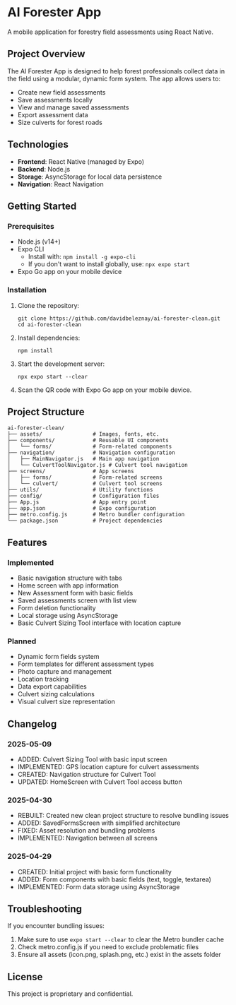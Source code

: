 # AI Forester App

A mobile application for forestry field assessments using React Native.

## Project Overview

The AI Forester App is designed to help forest professionals collect data in the field using a modular, dynamic form system. The app allows users to:

- Create new field assessments
- Save assessments locally
- View and manage saved assessments
- Export assessment data
- Size culverts for forest roads

## Technologies

- **Frontend**: React Native (managed by Expo)
- **Backend**: Node.js
- **Storage**: AsyncStorage for local data persistence
- **Navigation**: React Navigation

## Getting Started

### Prerequisites

- Node.js (v14+)
- Expo CLI
  - Install with: `npm install -g expo-cli`
  - If you don't want to install globally, use: `npx expo start`
- Expo Go app on your mobile device

### Installation

1. Clone the repository:
   ```
   git clone https://github.com/davidbeleznay/ai-forester-clean.git
   cd ai-forester-clean
   ```

2. Install dependencies:
   ```
   npm install
   ```

3. Start the development server:
   ```
   npx expo start --clear
   ```

4. Scan the QR code with Expo Go app on your mobile device.

## Project Structure

```
ai-forester-clean/
├── assets/                # Images, fonts, etc.
├── components/            # Reusable UI components
│   └── forms/             # Form-related components
├── navigation/            # Navigation configuration
│   ├── MainNavigator.js   # Main app navigation
│   └── CulvertToolNavigator.js # Culvert tool navigation
├── screens/               # App screens
│   ├── forms/             # Form-related screens
│   └── culvert/           # Culvert tool screens
├── utils/                 # Utility functions
├── config/                # Configuration files
├── App.js                 # App entry point
├── app.json               # Expo configuration
├── metro.config.js        # Metro bundler configuration
└── package.json           # Project dependencies
```

## Features

### Implemented
- Basic navigation structure with tabs
- Home screen with app information
- New Assessment form with basic fields
- Saved assessments screen with list view
- Form deletion functionality
- Local storage using AsyncStorage
- Basic Culvert Sizing Tool interface with location capture

### Planned
- Dynamic form fields system
- Form templates for different assessment types
- Photo capture and management
- Location tracking
- Data export capabilities
- Culvert sizing calculations
- Visual culvert size representation

## Changelog

### 2025-05-09
- ADDED: Culvert Sizing Tool with basic input screen
- IMPLEMENTED: GPS location capture for culvert assessments
- CREATED: Navigation structure for Culvert Tool
- UPDATED: HomeScreen with Culvert Tool access button

### 2025-04-30
- REBUILT: Created new clean project structure to resolve bundling issues
- ADDED: SavedFormsScreen with simplified architecture
- FIXED: Asset resolution and bundling problems
- IMPLEMENTED: Navigation between all screens

### 2025-04-29
- CREATED: Initial project with basic form functionality
- ADDED: Form components with basic fields (text, toggle, textarea)
- IMPLEMENTED: Form data storage using AsyncStorage

## Troubleshooting

If you encounter bundling issues:

1. Make sure to use `expo start --clear` to clear the Metro bundler cache
2. Check metro.config.js if you need to exclude problematic files
3. Ensure all assets (icon.png, splash.png, etc.) exist in the assets folder

## License

This project is proprietary and confidential.

